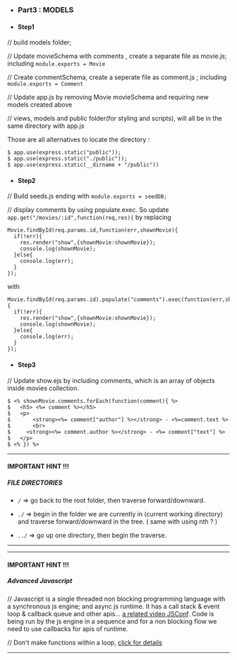 
* ### Part3 : MODELS


 * #### Step1

// build models folder;

// Update movieSchema with comments , create a separate file as movie.js; including `module.exports = Movie`

// Create commentSchema, create a seperate file as comment.js ; including `module.exports = Comment`

// Update app.js by removing Movie movieSchema and requiring new models created above

// views, models and public folder(for styling and scripts), will all be in the same directory with app.js

Those are all alternatives to locate the directory :

```  
$ app.use(express.static("public"));
$ app.use(express.static("./public"));
$ app.use(express.static(__dirname + "/public"))
```

 * #### Step2

// Build seeds.js ending with `module.exports = seedDB;`

// display comments by using populate.exec. So update `app.get("/movies/:id",function(req,res){` by replacing

```
Movie.findById(req.params.id,function(err,shownMovie){
  if(!err){
    res.render("show",{shownMovie:shownMovie});
    console.log(shownMovie);
  }else{
    console.log(err);
  }
});

```
 with

```
Movie.findById(req.params.id).populate("comments").exec(function(err,shownMovie){
  if(!err){
    res.render("show",{shownMovie:shownMovie});
    console.log(shownMovie);
  }else{
    console.log(err);
  }
});

```

 * #### Step3

 // Update show.ejs by including comments, which is an array of objects inside movies collection.

 ```
$ <% shownMovie.comments.forEach(function(comment){ %>
$   <h5> <%= comment %></h5>
$   <p>
$       <strong><%= comment["author"] %></strong> - <%=comment.text %>
$       <br>
$     <strong><%= comment.author %></strong> - <%= comment["text"] %>
$   </p>
$ <% }) %>

 ```

 ----
 #### IMPORTANT HINT !!!
 ##### FILE DIRECTORIES

   - `/` => go back to the root folder, then traverse forward/downward.

   - `./` => begin in the folder we are currently in (current working directory) and traverse forward/downward in the tree. ( same with using nth ? )

   - `../` => go up one directory, then begin the traverse.

----


 ----
 #### IMPORTANT HINT !!!
 ##### Advanced Javascript

   // Javascript is a single threaded non blocking programming language with a synchronous js engine; and async js runtime. It has a call stack & event loop & callback queue and other apis... [a related video JSConf](https://www.youtube.com/watch?v=8aGhZQkoFbQ). Code is being run by the js engine in a sequence and for a non blocking flow we need to use callbacks for apis of runtime.

   // Don't make functions within a loop, [click for details](https://www.youtube.com/watch?v=Nqfs14iu_us)

  ----
